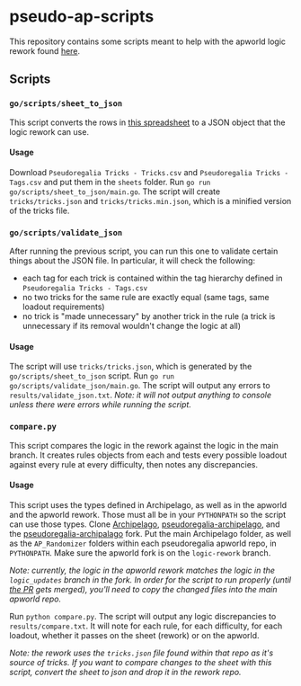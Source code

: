 # pseudo-ap-scripts

This repository contains some scripts meant to help with the apworld logic rework found [here](https://github.com/highrow623/pseudoregalia-archipelago/tree/logic-rework/AP_Randomizer/apworldrework).

## Scripts

### `go/scripts/sheet_to_json`

This script converts the rows in [this spreadsheet](https://docs.google.com/spreadsheets/d/1uvcWRfTalfc3WheXb1Jk6K512NToWJVU5BIOehQmOQ4/edit?usp=sharing) to a JSON object that the logic rework can use.

#### Usage

Download `Pseudoregalia Tricks - Tricks.csv` and `Pseudoregalia Tricks - Tags.csv` and put them in the `sheets` folder. Run `go run go/scripts/sheet_to_json/main.go`. The script will create `tricks/tricks.json` and `tricks/tricks.min.json`, which is a minified version of the tricks file.

### `go/scripts/validate_json`

After running the previous script, you can run this one to validate certain things about the JSON file. In particular, it will check the following:
* each tag for each trick is contained within the tag hierarchy defined in `Pseudoregalia Tricks - Tags.csv`
* no two tricks for the same rule are exactly equal (same tags, same loadout requirements)
* no trick is "made unnecessary" by another trick in the rule (a trick is unnecessary if its removal wouldn't change the logic at all)

#### Usage

The script will use `tricks/tricks.json`, which is generated by the `go/scripts/sheet_to_json` script. Run `go run go/scripts/validate_json/main.go`. The script will output any errors to `results/validate_json.txt`. _Note: it will not output anything to console unless there were errors while running the script._

### `compare.py`

This script compares the logic in the rework against the logic in the main branch. It creates rules objects from each and tests every possible loadout against every rule at every difficulty, then notes any discrepancies.

#### Usage

This script uses the types defined in Archipelago, as well as in the apworld and the apworld rework. Those must all be in your `PYTHONPATH` so the script can use those types. Clone [Archipelago](https://github.com/ArchipelagoMW/Archipelago), [pseudoregalia-archipelago](https://github.com/qwint/pseudoregalia-archipelago), and the [pseudoregalia-archipalago](https://github.com/highrow623/pseudoregalia-archipelago/tree/logic-rework) fork. Put the main Archipelago folder, as well as the `AP_Randomizer` folders within each pseudoregalia apworld repo, in `PYTHONPATH`. Make sure the apworld fork is on the `logic-rework` branch.

_Note: currently, the logic in the apworld rework matches the logic in the `logic_updates` branch in the fork. In order for the script to run properly (until [the PR](https://github.com/qwint/pseudoregalia-archipelago/pull/1) gets merged), you'll need to copy the changed files into the main apworld repo._

Run `python compare.py`. The script will output any logic discrepancies to `results/compare.txt`. It will note for each rule, for each difficulty, for each loadout, whether it passes on the sheet (rework) or on the apworld.

_Note: the rework uses the `tricks.json` file found within that repo as it's source of tricks. If you want to compare changes to the sheet with this script, convert the sheet to json and drop it in the rework repo._
